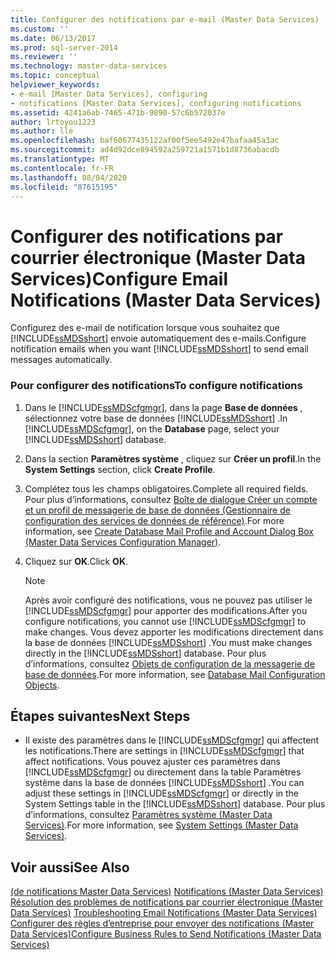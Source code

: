 ```yaml
---
title: Configurer des notifications par e-mail (Master Data Services) | Microsoft Docs
ms.custom: ''
ms.date: 06/13/2017
ms.prod: sql-server-2014
ms.reviewer: ''
ms.technology: master-data-services
ms.topic: conceptual
helpviewer_keywords:
- e-mail [Master Data Services], configuring
- notifications [Master Data Services], configuring notifications
ms.assetid: 4241a6ab-7465-471b-9890-57c6b572037e
author: lrtoyou1223
ms.author: lle
ms.openlocfilehash: baf60677435122af00f5ee5492e47bafaa45a3ac
ms.sourcegitcommit: ad4d92dce894592a259721a1571b1d8736abacdb
ms.translationtype: MT
ms.contentlocale: fr-FR
ms.lasthandoff: 08/04/2020
ms.locfileid: "87615195"
---
```

# <a name="configure-email-notifications-master-data-services"></a><span data-ttu-id="31154-102">Configurer des notifications par courrier électronique (Master Data Services)</span><span class="sxs-lookup"><span data-stu-id="31154-102">Configure Email Notifications (Master Data Services)</span></span>
  <span data-ttu-id="31154-103">Configurez des e-mail de notification lorsque vous souhaitez que [!INCLUDE[ssMDSshort](../includes/ssmdsshort-md.md)] envoie automatiquement des e-mails.</span><span class="sxs-lookup"><span data-stu-id="31154-103">Configure notification emails when you want [!INCLUDE[ssMDSshort](../includes/ssmdsshort-md.md)] to send email messages automatically.</span></span>  
  
### <a name="to-configure-notifications"></a><span data-ttu-id="31154-104">Pour configurer des notifications</span><span class="sxs-lookup"><span data-stu-id="31154-104">To configure notifications</span></span>  
  
1.  <span data-ttu-id="31154-105">Dans le [!INCLUDE[ssMDScfgmgr](../includes/ssmdscfgmgr-md.md)], dans la page **Base de données** , sélectionnez votre base de données [!INCLUDE[ssMDSshort](../includes/ssmdsshort-md.md)] .</span><span class="sxs-lookup"><span data-stu-id="31154-105">In [!INCLUDE[ssMDScfgmgr](../includes/ssmdscfgmgr-md.md)], on the **Database** page, select your [!INCLUDE[ssMDSshort](../includes/ssmdsshort-md.md)] database.</span></span>  
  
2.  <span data-ttu-id="31154-106">Dans la section **Paramètres système** , cliquez sur **Créer un profil**.</span><span class="sxs-lookup"><span data-stu-id="31154-106">In the **System Settings** section, click **Create Profile**.</span></span>  
  
3.  <span data-ttu-id="31154-107">Complétez tous les champs obligatoires.</span><span class="sxs-lookup"><span data-stu-id="31154-107">Complete all required fields.</span></span> <span data-ttu-id="31154-108">Pour plus d’informations, consultez [Boîte de dialogue Créer un compte et un profil de messagerie de base de données &#40;Gestionnaire de configuration des services de données de référence&#41;](../../2014/master-data-services/create-database-mail-profile-and-account-dialog-box.md).</span><span class="sxs-lookup"><span data-stu-id="31154-108">For more information, see [Create Database Mail Profile and Account Dialog Box &#40;Master Data Services Configuration Manager&#41;](../../2014/master-data-services/create-database-mail-profile-and-account-dialog-box.md).</span></span>  
  
4.  <span data-ttu-id="31154-109">Cliquez sur **OK**.</span><span class="sxs-lookup"><span data-stu-id="31154-109">Click **OK**.</span></span>  
  
    > [!NOTE]  
    >  <span data-ttu-id="31154-110">Après avoir configuré des notifications, vous ne pouvez pas utiliser le [!INCLUDE[ssMDScfgmgr](../includes/ssmdscfgmgr-md.md)] pour apporter des modifications.</span><span class="sxs-lookup"><span data-stu-id="31154-110">After you configure notifications, you cannot use [!INCLUDE[ssMDScfgmgr](../includes/ssmdscfgmgr-md.md)] to make changes.</span></span> <span data-ttu-id="31154-111">Vous devez apporter les modifications directement dans la base de données [!INCLUDE[ssMDSshort](../includes/ssmdsshort-md.md)] .</span><span class="sxs-lookup"><span data-stu-id="31154-111">You must make changes directly in the [!INCLUDE[ssMDSshort](../includes/ssmdsshort-md.md)] database.</span></span> <span data-ttu-id="31154-112">Pour plus d’informations, consultez [Objets de configuration de la messagerie de base de données](../relational-databases/database-mail/database-mail-configuration-objects.md).</span><span class="sxs-lookup"><span data-stu-id="31154-112">For more information, see [Database Mail Configuration Objects](../relational-databases/database-mail/database-mail-configuration-objects.md).</span></span>  
  
## <a name="next-steps"></a><span data-ttu-id="31154-113">Étapes suivantes</span><span class="sxs-lookup"><span data-stu-id="31154-113">Next Steps</span></span>  
  
-   <span data-ttu-id="31154-114">Il existe des paramètres dans le [!INCLUDE[ssMDScfgmgr](../includes/ssmdscfgmgr-md.md)] qui affectent les notifications.</span><span class="sxs-lookup"><span data-stu-id="31154-114">There are settings in [!INCLUDE[ssMDScfgmgr](../includes/ssmdscfgmgr-md.md)] that affect notifications.</span></span> <span data-ttu-id="31154-115">Vous pouvez ajuster ces paramètres dans [!INCLUDE[ssMDScfgmgr](../includes/ssmdscfgmgr-md.md)] ou directement dans la table Paramètres système dans la base de données [!INCLUDE[ssMDSshort](../includes/ssmdsshort-md.md)] .</span><span class="sxs-lookup"><span data-stu-id="31154-115">You can adjust these settings in [!INCLUDE[ssMDScfgmgr](../includes/ssmdscfgmgr-md.md)] or directly in the System Settings table in the [!INCLUDE[ssMDSshort](../includes/ssmdsshort-md.md)] database.</span></span> <span data-ttu-id="31154-116">Pour plus d’informations, consultez [Paramètres système &#40;Master Data Services&#41;](system-settings-master-data-services.md).</span><span class="sxs-lookup"><span data-stu-id="31154-116">For more information, see [System Settings &#40;Master Data Services&#41;](system-settings-master-data-services.md).</span></span>  
  
## <a name="see-also"></a><span data-ttu-id="31154-117">Voir aussi</span><span class="sxs-lookup"><span data-stu-id="31154-117">See Also</span></span>  
 <span data-ttu-id="31154-118">[&#40;de notifications Master Data Services&#41;](../../2014/master-data-services/notifications-master-data-services.md) </span><span class="sxs-lookup"><span data-stu-id="31154-118">[Notifications &#40;Master Data Services&#41;](../../2014/master-data-services/notifications-master-data-services.md) </span></span>  
 <span data-ttu-id="31154-119">[Résolution des problèmes de notifications par courrier électronique (Master Data Services)](https://social.technet.microsoft.com/wiki/contents/articles/troubleshooting-email-notifications-master-data-services.aspx) </span><span class="sxs-lookup"><span data-stu-id="31154-119">[Troubleshooting Email Notifications (Master Data Services)](https://social.technet.microsoft.com/wiki/contents/articles/troubleshooting-email-notifications-master-data-services.aspx) </span></span>  
 [<span data-ttu-id="31154-120">Configurer des règles d’entreprise pour envoyer des notifications &#40;Master Data Services&#41;</span><span class="sxs-lookup"><span data-stu-id="31154-120">Configure Business Rules to Send Notifications &#40;Master Data Services&#41;</span></span>](../../2014/master-data-services/configure-business-rules-to-send-notifications-master-data-services.md)  
  
  
